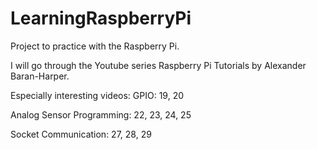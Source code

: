 # LearningRaspberryPi
Project to practice with the Raspberry Pi.

I will go through the Youtube series Raspberry Pi Tutorials by Alexander Baran-Harper.

Especially interesting videos:
  GPIO: 19, 20

  Analog Sensor Programming: 22, 23, 24, 25

  Socket Communication: 27, 28, 29


